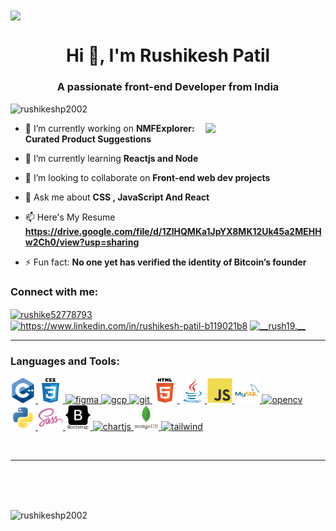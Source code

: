 
<img src="https://github.com/Rushikeshp2002/Images/blob/main/241765440-80728820-e06b-4f96-9c9e-9df46f0cc0a5.gif" style="width:100vw" align="center">
</div>  
<h1 align="center">Hi 👋, I'm Rushikesh Patil</h1>
<h3 align="center">A passionate front-end Developer from India</h3>

<p align="left"> <img src="https://komarev.com/ghpvc/?username=rushikeshp2002&label=Profile%20views&color=0e75b6&style=flat" alt="rushikeshp2002" /> </p>

<img align = "right" src = "https://github.com/Rushikeshp2002/Images/blob/main/200w.gif" style="width:20vw" >



- 🔭 I’m currently working on **NMFExplorer: Curated Product Suggestions**

- 🌱 I’m currently learning **Reactjs and Node**

- 👯 I’m looking to collaborate on **Front-end web dev projects**

- 💬 Ask me about **CSS , JavaScript And React**

- 📫 Here's My Resume **https://drive.google.com/file/d/1ZlHQMKa1JpYX8MK12Uk45a2MEHHw2Ch0/view?usp=sharing**

- ⚡ Fun fact: **No one yet has verified the identity of Bitcoin’s founder**

<h3 align="left">Connect with me:</h3>
<p align="left">
<a href="https://twitter.com/rushike52778793" target="blank"><img align="center" src="https://raw.githubusercontent.com/rahuldkjain/github-profile-readme-generator/master/src/images/icons/Social/twitter.svg" alt="rushike52778793" height="30" width="40" /></a>
<a href="https://linkedin.com/in/https://www.linkedin.com/in/rushikesh-patil-b119021b8" target="blank"><img align="center" src="https://raw.githubusercontent.com/rahuldkjain/github-profile-readme-generator/master/src/images/icons/Social/linked-in-alt.svg" alt="https://www.linkedin.com/in/rushikesh-patil-b119021b8" height="30" width="40" /></a>
<a href="https://instagram.com/__rush19.__" target="blank"><img align="center" src="https://raw.githubusercontent.com/rahuldkjain/github-profile-readme-generator/master/src/images/icons/Social/instagram.svg" alt="__rush19.__" height="30" width="40" /></a>
</p>
<hr>
<h3 align="left">Languages and Tools:</h3>
<p align="left"> <a href="https://www.w3schools.com/cpp/" target="_blank" rel="noreferrer"> <img src="https://raw.githubusercontent.com/devicons/devicon/master/icons/cplusplus/cplusplus-original.svg" alt="cplusplus" width="40" height="40"/> </a> <a href="https://www.w3schools.com/css/" target="_blank" rel="noreferrer"> <img src="https://raw.githubusercontent.com/devicons/devicon/master/icons/css3/css3-original-wordmark.svg" alt="css3" width="40" height="40"/> </a> <a href="https://www.figma.com/" target="_blank" rel="noreferrer"> <img src="https://www.vectorlogo.zone/logos/figma/figma-icon.svg" alt="figma" width="40" height="40"/> </a> <a href="https://cloud.google.com" target="_blank" rel="noreferrer"> <img src="https://www.vectorlogo.zone/logos/google_cloud/google_cloud-icon.svg" alt="gcp" width="40" height="40"/> </a> <a href="https://git-scm.com/" target="_blank" rel="noreferrer"> <img src="https://www.vectorlogo.zone/logos/git-scm/git-scm-icon.svg" alt="git" width="40" height="40"/> </a> <a href="https://www.w3.org/html/" target="_blank" rel="noreferrer"> <img src="https://raw.githubusercontent.com/devicons/devicon/master/icons/html5/html5-original-wordmark.svg" alt="html5" width="40" height="40"/> </a> <a href="https://www.java.com" target="_blank" rel="noreferrer"> <img src="https://raw.githubusercontent.com/devicons/devicon/master/icons/java/java-original.svg" alt="java" width="40" height="40"/> </a> <a href="https://developer.mozilla.org/en-US/docs/Web/JavaScript" target="_blank" rel="noreferrer"> <img src="https://raw.githubusercontent.com/devicons/devicon/master/icons/javascript/javascript-original.svg" alt="javascript" width="40" height="40"/> </a> <a href="https://www.mysql.com/" target="_blank" rel="noreferrer"> <img src="https://raw.githubusercontent.com/devicons/devicon/master/icons/mysql/mysql-original-wordmark.svg" alt="mysql" width="40" height="40"/> </a> <a href="https://opencv.org/" target="_blank" rel="noreferrer"> <img src="https://www.vectorlogo.zone/logos/opencv/opencv-icon.svg" alt="opencv" width="40" height="40"/> </a> <a href="https://www.python.org" target="_blank" rel="noreferrer"> <img src="https://raw.githubusercontent.com/devicons/devicon/master/icons/python/python-original.svg" alt="python" width="40" height="40"/> </a> <a href="https://sass-lang.com" target="_blank" rel="noreferrer"> <img src="https://raw.githubusercontent.com/devicons/devicon/master/icons/sass/sass-original.svg" alt="sass" width="40" height="40"/> </a> <a href="https://getbootstrap.com" target="_blank" rel="noreferrer"> <img src="https://raw.githubusercontent.com/devicons/devicon/master/icons/bootstrap/bootstrap-plain-wordmark.svg" alt="bootstrap" width="40" height="40"/> </a> <a href="https://www.chartjs.org" target="_blank" rel="noreferrer"> <img src="https://www.chartjs.org/media/logo-title.svg" alt="chartjs" width="40" height="40"/> </a> <a href="https://www.mongodb.com/" target="_blank" rel="noreferrer"> <img src="https://raw.githubusercontent.com/devicons/devicon/master/icons/mongodb/mongodb-original-wordmark.svg" alt="mongodb" width="40" height="40"/> </a> <a href="https://tailwindcss.com/" target="_blank" rel="noreferrer"> <img src="https://www.vectorlogo.zone/logos/tailwindcss/tailwindcss-icon.svg" alt="tailwind" width="40" height="40"/> </a></p>
<br>
<hr>

<br>
<br>
<br>
<p><img align="left" src="https://github-readme-stats.vercel.app/api/top-langs?username=rushikeshp2002&show_icons=true&locale=en&layout=compact" alt="rushikeshp2002" /></p>


